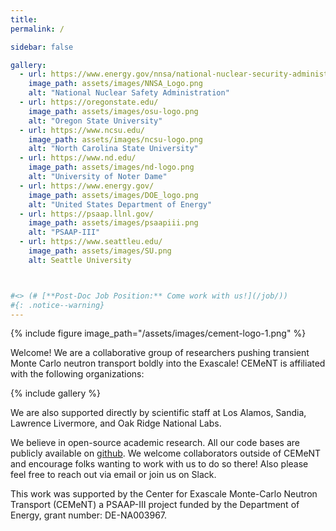 ```yaml
---
title: 
permalink: /

sidebar: false

gallery:
  - url: https://www.energy.gov/nnsa/national-nuclear-security-administration
    image_path: assets/images/NNSA_Logo.png
    alt: "National Nuclear Safety Administration"
  - url: https://oregonstate.edu/
    image_path: assets/images/osu-logo.png
    alt: "Oregon State University"
  - url: https://www.ncsu.edu/
    image_path: assets/images/ncsu-logo.png
    alt: "North Carolina State University"
  - url: https://www.nd.edu/
    image_path: assets/images/nd-logo.png
    alt: "University of Noter Dame"
  - url: https://www.energy.gov/
    image_path: assets/images/DOE_logo.png
    alt: "United States Department of Energy"
  - url: https://psaap.llnl.gov/
    image_path: assets/images/psaapiii.png
    alt: "PSAAP-III"
  - url: https://www.seattleu.edu/
    image_path: assets/images/SU.png
    alt: Seattle University



#<> (# [**Post-Doc Job Position:** Come work with us!](/job/))
#{: .notice--warning}
---
```


{% include figure image_path="/assets/images/cement-logo-1.png" %}


Welcome! We are a collaborative group of researchers pushing transient Monte Carlo neutron transport boldly into the Exascale! CEMeNT is affiliated with the following organizations:

{% include gallery %}

We are also supported directly by scientific staff at Los Alamos, Sandia, Lawrence Livermore, and Oak Ridge National Labs.

We believe in open-source academic research. All our code bases are publicly available on [github](https://github.com/CEMeNT-PSAAP). We welcome collaborators outside of CEMeNT and encourage folks wanting to work with us to do so there! Also please feel free to reach out via email or join us on Slack.

This work was supported by the Center for Exascale Monte-Carlo Neutron Transport (CEMeNT) a PSAAP-III project funded by the Department of Energy, grant number: DE-NA003967.

